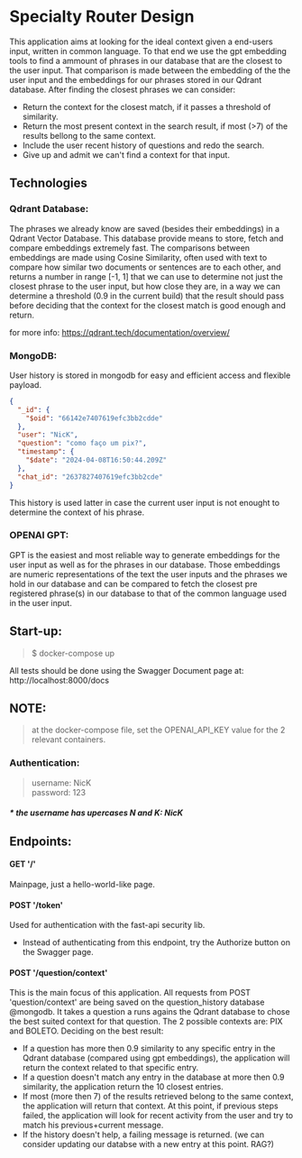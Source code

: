 # Specialty Router Design

This application aims at looking for the ideal context given a end-users input, written in common language. To that end we use the gpt embedding tools to find a ammount of phrases in our database that are the closest to the user input. That comparison is made between the embedding of the the user input and the embeddings for our phrases stored in our Qdrant database. After finding the closest phrases we can consider:
-  Return the context for the closest match, if it passes a threshold of similarity.
-  Return the most present context in the search result, if  most (>7) of the results bellong to the same context.
-  Include the user recent history of questions and redo the search.
-  Give up and admit we can't find a context for that input.

## Technologies
### Qdrant Database:
The phrases we already know are saved (besides their embeddings) in a Qdrant Vector Database. This database provide means to store, fetch and compare embeddings extremely fast. The comparisons between embeddings are made using Cosine Similarity, often used with text to compare how similar two documents or sentences are to each other, and returns a number in range [-1, 1] that we can use to determine not just the closest phrase to the user input, but how close they are, in a way we can determine a threshold (0.9 in the current build) that the result should pass before deciding that the context for the closest match is good enough and return.

for more info: https://qdrant.tech/documentation/overview/

### MongoDB:
User history is stored in mongodb for easy and efficient access and flexible payload.

```json
{
  "_id": {
    "$oid": "66142e7407619efc3bb2cdde"
  },
  "user": "NicK",
  "question": "como faço um pix?",
  "timestamp": {
    "$date": "2024-04-08T16:50:44.209Z"
  },
  "chat_id": "2637827407619efc3bb2cde"
}
``` 
This history is used latter in case the current user input is not enought to determine the context of his phrase.


### OPENAI GPT:
GPT is the easiest and most reliable way to generate embeddings for the user input as well as for the phrases in our database. Those embeddings are numeric representations of the text the user inputs and the phrases we hold in our database and can be compared to fetch the closest pre registered phrase(s) in our database to that of the common language used in the user input.

## Start-up:

> $ docker-compose up

All tests should be done using the Swagger Document page at:
http://localhost:8000/docs


## NOTE: <br>
> at the docker-compose file, set the OPENAI_API_KEY value for the 2 relevant containers.


### Authentication:
> username: NicK <br>
> password: 123

##### * the username has upercases N and K: NicK


## Endpoints:

#### GET '/'
Mainpage, just a hello-world-like page.

#### POST '/token'
Used for authentication with the fast-api security lib.
* Instead of authenticating from this endpoint, try the Authorize button on the Swagger page.


#### POST '/question/context'
This is the main focus of this application.
All requests from POST 'question/context' are being saved on the question_history database @mongodb.
It takes a question a runs agains the Qdrant database to chose the best suited context for that question.
The 2 possible contexts are: PIX and BOLETO.
Deciding on the best result:
- If a question has more then 0.9 similarity to any specific entry in the Qdrant database
 (compared using gpt embeddings), the application will return the context related to that specific entry.
- If a question doesn't match any entry in the database at more then 0.9 similarity, the application return the 10 closest entries.
- If most (more then 7) of the results retrieved belong to the same context, the application will return that context.
At this point, if previous steps failed, the application will look for recent activity from the user and try to match his previous+current message.
- If the history doesn't help, a failing message is returned. (we can consider updating our databse with a new entry at this point. RAG?)
